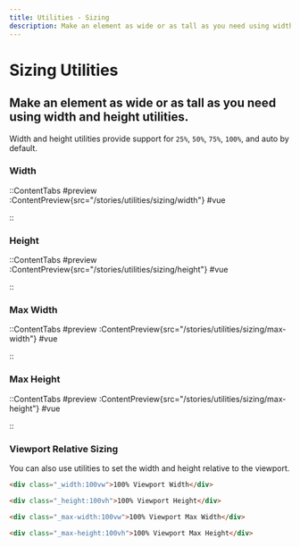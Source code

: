 ```yaml
---
title: Utilities - Sizing
description: Make an element as wide or as tall as you need using width and height utilities. 
---
```


# Sizing Utilities
## Make an element as wide or as tall as you need using width and height utilities. 

Width and height utilities provide support for `25%`, `50%`, `75%`, `100%`, and auto by default.

### Width

::ContentTabs
#preview
:ContentPreview{src="/stories/utilities/sizing/width"}
#vue
<!-- Autodocs{src="@inkline/inkline/stories/utilities/sizing/width.vue" lang="vue"} -->
::

### Height

::ContentTabs
#preview
:ContentPreview{src="/stories/utilities/sizing/height"}
#vue
<!-- Autodocs{src="@inkline/inkline/stories/utilities/sizing/height.vue" lang="vue"} -->
::

### Max Width

::ContentTabs
#preview
:ContentPreview{src="/stories/utilities/sizing/max-width"}
#vue
<!-- Autodocs{src="@inkline/inkline/stories/utilities/sizing/max-width.vue" lang="vue"} -->
::

### Max Height

::ContentTabs
#preview
:ContentPreview{src="/stories/utilities/sizing/max-height"}
#vue
<!-- Autodocs{src="@inkline/inkline/stories/utilities/sizing/max-height.vue" lang="vue"} -->
::

### Viewport Relative Sizing
You can also use utilities to set the width and height relative to the viewport.

~~~html
<div class="_width:100vw">100% Viewport Width</div>

<div class="_height:100vh">100% Viewport Height</div>

<div class="_max-width:100vw">100% Viewport Max Width</div>

<div class="_max-height:100vh">100% Viewport Max Height</div>
~~~
